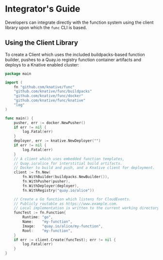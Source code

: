 # Integrator's Guide

Developers can integrate directly with the function system using the client library upon which the `func` CLI is based.

## Using the Client Library

To create a Client which uses the included buildpacks-based function builder, pushes to a Quay.io registry function container artifacts and deploys to a Knative enabled cluster:
```go
package main

import (
	fn "github.com/knative/func"
	"github.com/knative/func/buildpacks"
	"github.com/knative/func/docker"
	"github.com/knative/func/knative"
	"log"
)

func main() {
	pusher, err := docker.NewPusher()
	if err != nil {
		log.Fatal(err)
	}
	deployer, err := knative.NewDeployer("")
	if err != nil {
		log.Fatal(err)
	}
	// A client which uses embedded function templates,
	// Quay.io/alice for interstitial build artifacts.
	// Docker to build and push, and a Knative client for deployment.
	client := fn.New(
		fn.WithBuilder(buildpacks.NewBuilder()),
		fn.WithPusher(pusher),
		fn.WithDeployer(deployer),
		fn.WithRegistry("quay.io/alice"))

	// Create a Go function which listens for CloudEvents.
	// Publicly routable as https://www.example.com.
	// Local implementation is written to the current working directory.
	funcTest := fn.Function{
		Runtime: "go",
		Name:    "my-function",
		Image:   "quay.io/alice/my-function",
		Root:    "my-function",
	}
	if err := client.Create(funcTest); err != nil {
		log.Fatal(err)
	}
}
```




